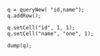 ```luceescript+trycf
q = queryNew( "id,name");
q.addRow();

q.setCell("id", 1, 1);
q.setCell("name", "one", 1);

dump(q);
```
